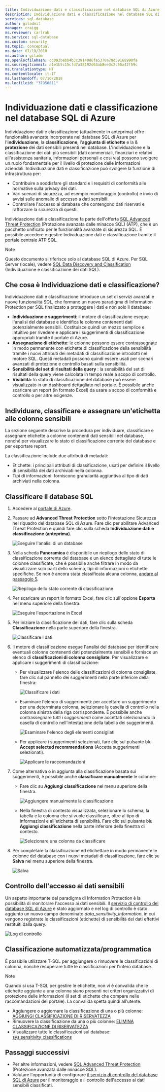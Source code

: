 ```yaml
---
title: Individuazione dati e classificazione nel database SQL di Azure | Microsoft Docs
description: Individuazione dati e classificazione nel database SQL di Azure
services: sql-database
author: giladmit
manager: craigg
ms.reviewer: carlrab
ms.service: sql-database
ms.custom: security
ms.topic: conceptual
ms.date: 07/10/2018
ms.author: giladm
ms.openlocfilehash: cc093bebb4b3c39140d6fa5370a78d59168990fa
ms.sourcegitcommit: a1e1b5c15cfd7a38192d63ab8ee3c2c55a42f59c
ms.translationtype: HT
ms.contentlocale: it-IT
ms.lasthandoff: 07/10/2018
ms.locfileid: "37950811"
---
```

# <a name="azure-sql-database-data-discovery-and-classification"></a>Individuazione dati e classificazione nel database SQL di Azure
Individuazione dati e classificazione (attualmente in anteprima) offre funzionalità avanzate incorporate nel database SQL di Azure per l'**individuazione**, la **classificazione**, l'**aggiunta di etichette** e la  & **protezione** dei dati sensibili presenti nel database.
L'individuazione e la classificazione dei dati più sensibili (dati commerciali, finanziari e relativi all'assistenza sanitaria, informazioni personali e così via) possono svolgere un ruolo fondamentale per il livello di protezione delle informazioni aziendali. Individuazione dati e classificazione può svolgere la funzione di infrastruttura per:
* Contribuire a soddisfare gli standard e i requisiti di conformità alle normative sulla privacy dei dati.
* Vari scenari di sicurezza, ad esempio monitoraggio (controllo) e invio di avvisi sulle anomalie di accesso a dati sensibili.
* Controllare l'accesso ai database che contengono dati riservati e rafforzare la sicurezza di questi.

Individuazione dati e classificazione fa parte dell'offerta [SQL Advanced Threat Protection](sql-advanced-threat-protection.md) (Protezione avanzata dalle minacce SQL) (ATP), che è un pacchetto unificato per le funzionalità avanzate di sicurezza SQL. È possibile accedere e gestire Individuazione dati e classificazione tramite il portale centrale ATP SQL.

> [!NOTE]
> Questo documento si riferisce solo al database SQL di Azure. Per SQL Server (locale), vedere [SQL Data Discovery and Classification](https://go.microsoft.com/fwlink/?linkid=866999) (Individuazione e classificazione dei dati SQL).

## <a id="subheading-1"></a>Che cosa è Individuazione dati e classificazione?
Individuazione dati e classificazione introduce un set di servizi avanzati e nuove funzionalità SQL, che formano un nuovo paradigma di Information Protection per SQL finalizzato a proteggere i dati e non solo il database:
* **Individuazione e suggerimenti**: il motore di classificazione esegue l'analisi del database e identifica le colonne contenenti dati potenzialmente sensibili. Costituisce quindi un mezzo semplice e intuitivo per rivedere e applicare i suggerimenti di classificazione appropriati tramite il portale di Azure.
* **Assegnazione di etichette**: le colonne possono essere contrassegnate in modo permanente con etichette di classificazione della sensibilità tramite i nuovi attributi dei metadati di classificazione introdotti nel motore SQL. Questi metadati possono quindi essere usati per scenari avanzati di protezione e controllo basati sulla sensibilità.
* **Sensibilità del set di risultati della query** : la sensibilità del set di risultati della query viene calcolata in tempo reale a scopo di controllo.
* **Visibilità**: lo stato di classificazione del database può essere visualizzato in un dashboard dettagliato nel portale. È possibile anche scaricare un report (in formato Excel) da usare a scopo di conformità e controllo o per altre esigenze.

## <a id="subheading-2"></a>Individuare, classificare e assegnare un'etichetta alle colonne sensibili
La sezione seguente descrive la procedura per individuare, classificare e assegnare etichette a colonne contenenti dati sensibili nel database, nonché per visualizzare lo stato di classificazione corrente del database e per esportare report.

La classificazione include due attributi di metadati:
* Etichette: i principali attributi di classificazione, usati per definire il livello di sensibilità dei dati archiviati nella colonna.  
* Tipi di informazioni: forniscono granularità aggiuntiva al tipo di dati archiviati nella colonna.

## <a name="classify-your-sql-database"></a>Classificare il database SQL

1. Accedere al [portale di Azure](https://portal.azure.com).

2. Passare ad **Advanced Threat Protection** sotto l'intestazione Sicurezza nel riquadro del database SQL di Azure. Fare clic per abilitare Advanced Threat Protection e quindi fare clic sulla scheda **Individuazione dati e classificazione (anteprima)**.

   ![Eseguire l'analisi di un database](./media/sql-data-discovery-and-classification/data_classification.png)

3. Nella scheda **Panoramica** è disponibile un riepilogo dello stato di classificazione corrente del database e un elenco dettagliato di tutte le colonne classificate, che è possibile anche filtrare in modo da visualizzare solo parti dello schema, tipi di informazioni o etichette specifiche. Se non è ancora stata classificata alcuna colonna, [andare al passaggio 5](#step-5).

   ![Riepilogo dello stato corrente di classificazione](./media/sql-data-discovery-and-classification/2_data_classification_overview_dashboard.png)

4. Per scaricare un report in formato Excel, fare clic sull'opzione **Esporta** nel menu superiore della finestra.

   ![Eseguire l'esportazione in Excel](./media/sql-data-discovery-and-classification/3_data_classification_export_report.png)

5.  <a id="step-5"></a>Per iniziare la classificazione dei dati, fare clic sulla scheda **Classificazione** nella parte superiore della finestra.

    ![Classificare i dati](./media/sql-data-discovery-and-classification/4_data_classification_classification_tab_click.png)

6. Il motore di classificazione esegue l'analisi del database per identificare eventuali colonne contenenti dati potenzialmente sensibili e fornisce un elenco di **classificazioni di colonna consigliate**. Per visualizzare e applicare i suggerimenti di classificazione:

    * Per visualizzare l'elenco delle classificazioni di colonna consigliate, fare clic sul pannello dei suggerimenti nella parte inferiore della finestra:

      ![Classificare i dati](./media/sql-data-discovery-and-classification/5_data_classification_recommendations_panel.png)

    * Esaminare l'elenco di suggerimenti: per accettare un suggerimento per una determinata colonna, selezionare la casella di controllo nella colonna sinistra della riga corrispondente. È possibile anche contrassegnare *tutti i suggerimenti* come accettati selezionando la casella di controllo nell'intestazione della tabella dei suggerimenti.

       ![Esaminare l'elenco degli elementi consigliati](./media/sql-data-discovery-and-classification/6_data_classification_recommendations_list.png)

    * Per applicare i suggerimenti selezionati, fare clic sul pulsante blu **Accept selected recommendations** (Accetta suggerimenti selezionati).

      ![Applicare le raccomandazioni](./media/sql-data-discovery-and-classification/7_data_classification_accept_selected_recommendations.png)

7. Come alternativa o in aggiunta alla classificazione basata sui suggerimenti, è possibile anche **classificare manualmente** le colonne:

    * Fare clic su **Aggiungi classificazione** nel menu superiore della finestra.

      ![Aggiungere manualmente la classificazione](./media/sql-data-discovery-and-classification/8_data_classification_add_classification_button.png)

    * Nella finestra di contesto visualizzata, selezionare lo schema, la tabella e la colonna che si vuole classificare, oltre al tipo di informazioni e all'etichetta di sensibilità. Fare clic sul pulsante blu **Aggiungi classificazione** nella parte inferiore della finestra di contesto.

      ![Selezionare una colonna da classificare](./media/sql-data-discovery-and-classification/9_data_classification_manual_classification.png)

8. Per completare la classificazione ed etichettare in modo permanente le colonne del database con i nuovi metadati di classificazione, fare clic su **Salva** nel menu superiore della finestra.

   ![Salva](./media/sql-data-discovery-and-classification/10_data_classification_save.png)

## <a id="subheading-3"></a>Controllo dell'accesso ai dati sensibili

Un aspetto importante del paradigma di Information Protection è la possibilità di monitorare l'accesso ai dati sensibili. Il [servizio di controllo del database SQL di Azure](https://docs.microsoft.com/azure/sql-database/sql-database-auditing) è stato aggiornato e nel log di controllo è stato aggiunto un nuovo campo denominato *data_sensitivity_information*, in cui vengono registrate le classificazioni (etichette) di sensibilità dei dati effettivi restituiti dalla query.

![Log di controllo](./media/sql-data-discovery-and-classification/11_data_classification_audit_log.png)

## <a id="subheading-4"></a>Classificazione automatizzata/programmatica

È possibile utilizzare T-SQL per aggiungere o rimuovere le classificazioni di colonna, nonché recuperare tutte le classificazioni per l'intero database.

> [!NOTE]
> Quando si usa T-SQL per gestire le etichette, non vi è convalida che le etichette aggiunte a una colonna siano presenti nei criteri organizzativi di protezione delle informazioni (il set di etichette che compare nelle raccomandazioni del portale). La convalida spetta quindi all'utente.

* Aggiungere o aggiornare la classificazione di una o più colonne: [AGGIUNGI CLASSIFICAZIONE DI RISERVATEZZA](https://docs.microsoft.com/en-us/sql/t-sql/statements/add-sensitivity-classification-transact-sql)
* Rimuovere la classificazione da una o più colonne: [ELIMINA CLASSIFICAZIONE DI RISERVATEZZA](https://docs.microsoft.com/en-us/sql/t-sql/statements/drop-sensitivity-classification-transact-sql)
* Visualizzare tutte le classificazioni sul database: [sys.sensitivity_classifications](https://docs.microsoft.com/en-us/sql/relational-databases/system-catalog-views/sys-sensitivity-classifications-transact-sql)

## <a id="subheading-5"></a>Passaggi successivi

- Per altre informazioni, vedere [SQL Advanced Threat Protection](sql-advanced-threat-protection.md) (Protezione avanzata dalle minacce SQL).
- Valutare l'opportunità di configurare [il servizio di controllo del database SQL di Azure](https://docs.microsoft.com/azure/sql-database/sql-database-auditing) per il monitoraggio e il controllo dell'accesso ai dati sensibili classificati.

<!--Anchors-->
[SQL Data Discovery & Classification overview]: #subheading-1
[Discovering, classifying & labeling sensitive columns]: #subheading-2
[Auditing access to sensitive data]: #subheading-3
[Automated/Programmatic classification]: #subheading-4
[Next Steps]: #subheading-5
